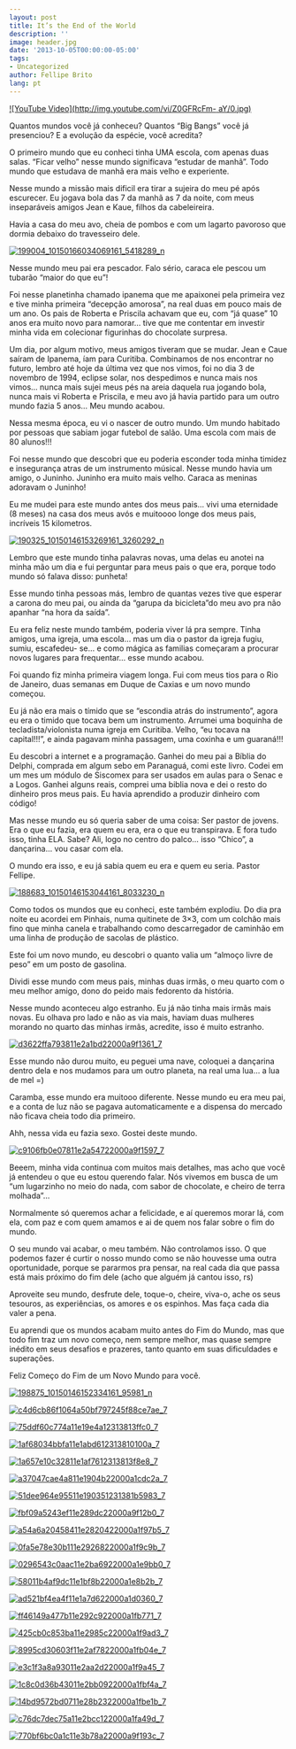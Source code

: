 ```yaml
---
layout: post
title: It’s the End of the World
description: ''
image: header.jpg
date: '2013-10-05T00:00:00-05:00'
tags:
- Uncategorized
author: Fellipe Brito
lang: pt
---
```


[![YouTube Video](http://img.youtube.com/vi/Z0GFRcFm-
aY/0.jpg)](http://www.youtube.com/watch?v=Z0GFRcFm-aY)

Quantos mundos você já conheceu? Quantos “Big Bangs” você já presenciou? E a
evolução da espécie, você acredita?

O primeiro mundo que eu conheci tinha UMA escola, com apenas duas salas.
“Ficar velho” nesse mundo significava “estudar de manhã”. Todo mundo que
estudava de manhã era mais velho e experiente.

Nesse mundo a missão mais dificil era tirar a sujeira do meu pé após
escurecer. Eu jogava bola das 7 da manhã as 7 da noite, com meus inseparáveis
amigos Jean e Kaue, filhos da cabeleireira.

Havia a casa do meu avo, cheia de pombos e com um lagarto pavoroso que dormia
debaixo do travesseiro dele.

[![199004_10150166034069161_5418289_n](/img/posts/2013/10/199004_10150166034069161_5418289_n.jpg)](/img/posts/2013/10/199004_10150166034069161_5418289_n.jpg)

Nesse mundo meu pai era pescador. Falo sério, caraca ele pescou um tubarão
“maior do que eu”!

Foi nesse planetinha chamado ipanema que me apaixonei pela primeira vez e tive
minha primeira “decepção amorosa”, na real duas em pouco mais de um ano. Os
pais de Roberta e Priscila achavam que eu, com “já quase” 10 anos era muito
novo para namorar… tive que me contentar em investir minha vida em colecionar
figurinhas do chocolate surpresa.

Um dia, por algum motivo, meus amigos tiveram que se mudar. Jean e Caue saíram
de Ipanema, íam para Curitiba. Combinamos de nos encontrar no futuro, lembro
até hoje da última vez que nos vimos, foi no dia 3 de novembro de 1994,
eclipse solar, nos despedimos e nunca mais nos vimos… nunca mais sujei meus
pés na areia daquela rua jogando bola, nunca mais vi Roberta e Priscila, e meu
avo já havia partido para um outro mundo fazia 5 anos… Meu mundo acabou.

Nessa mesma época, eu vi o nascer de outro mundo. Um mundo habitado por
pessoas que sabiam jogar futebol de salão. Uma escola com mais de 80 alunos!!!

Foi nesse mundo que descobri que eu poderia esconder toda minha timidez e
insegurança atras de um instrumento músical. Nesse mundo havia um amigo, o
Juninho. Juninho era muito mais velho. Caraca as meninas adoravam o Juninho!

Eu me mudei para este mundo antes dos meus pais… vivi uma eternidade (8 meses)
na casa dos meus avós e muitoooo longe dos meus pais, incríveis 15 kilometros.

[![190325_10150146153269161_3260292_n](/img/posts/2013/10/190325_10150146153269161_3260292_n.jpg)](/img/posts/2013/10/190325_10150146153269161_3260292_n.jpg)

Lembro que este mundo tinha palavras novas, uma delas eu anotei na minha mão
um dia e fui perguntar para meus pais o que era, porque todo mundo só falava
disso: punheta!

Esse mundo tinha pessoas más, lembro de quantas vezes tive que esperar a
carona do meu pai, ou ainda da “garupa da bicicleta”do meu avo pra não apanhar
“na hora da saída”.

Eu era feliz neste mundo também, poderia viver lá pra sempre. Tinha amigos,
uma igreja, uma escola… mas um dia o pastor da igreja fugiu, sumiu, escafedeu-
se… e como mágica as familias começaram a procurar novos lugares para
frequentar… esse mundo acabou.

Foi quando fiz minha primeira viagem longa. Fui com meus tios para o Rio de
Janeiro, duas semanas em Duque de Caxias e um novo mundo começou.

Eu já não era mais o tímido que se “escondia atrás do instrumento”, agora eu
era o timido que tocava bem um instrumento. Arrumei uma boquinha de
tecladista/violonista numa igreja em Curitiba. Velho, “eu tocava na
capital!!!”, e ainda pagavam minha passagem, uma coxinha e um guaraná!!!

Eu descobri a internet e a programação. Ganhei do meu pai a Bíblia do Delphi,
comprada em algum sebo em Paranaguá, comi este livro. Codei em um mes um
módulo de Siscomex para ser usados em aulas para o Senac e a Logos. Ganhei
alguns reais, comprei uma biblia nova e dei o resto do dinheiro pros meus
pais. Eu havia aprendido a produzir dinheiro com código!

Mas nesse mundo eu só queria saber de uma coisa: Ser pastor de jovens. Era o
que eu fazia, era quem eu era, era o que eu transpirava. E fora tudo isso,
tinha ELA. Sabe? Ali, logo no centro do palco… isso “Chico”, a dançarina… vou
casar com ela.

O mundo era isso, e eu já sabia quem eu era e quem eu seria. Pastor Fellipe.

[![188683_10150146153044161_8033230_n](/img/posts/2013/10/188683_10150146153044161_8033230_n.jpg)](/img/posts/2013/10/188683_10150146153044161_8033230_n.jpg)

Como todos os mundos que eu conheci, este também explodiu. Do dia pra noite eu
acordei em Pinhais, numa quitinete de 3×3, com um colchão mais fino que minha
canela e trabalhando como descarregador de caminhão em uma linha de produção
de sacolas de plástico.

Este foi um novo mundo, eu descobri o quanto valia um “almoço livre de peso”
em um posto de gasolina.

Dividi esse mundo com meus pais, minhas duas irmãs, o meu quarto com o meu
melhor amigo, dono do peido mais fedorento da história.

Nesse mundo aconteceu algo estranho. Eu já não tinha mais irmãs mais novas. Eu
olhava pro lado e não as via mais, haviam duas mulheres morando no quarto das
minhas irmãs, acredite, isso é muito estranho.

[![d3622ffa793811e2a1bd22000a9f1361_7](/img/posts/2013/10/d3622ffa793811e2a1bd22000a9f1361_7.jpg)](/img/posts/2013/10/d3622ffa793811e2a1bd22000a9f1361_7.jpg)

Esse mundo não durou muito, eu peguei uma nave, coloquei a dançarina dentro
dela e nos mudamos para um outro planeta, na real uma lua… a lua de mel =)

Caramba, esse mundo era muitooo diferente. Nesse mundo eu era meu pai, e a
conta de luz não se pagava automaticamente e a dispensa do mercado não ficava
cheia todo dia primeiro.

Ahh, nessa vida eu fazia sexo. Gostei deste mundo.

[![c9106fb0e07811e2a54722000a9f1597_7](/img/posts/2013/10/c9106fb0e07811e2a54722000a9f1597_7.jpg)](/img/posts/2013/10/c9106fb0e07811e2a54722000a9f1597_7.jpg)

Beeem, minha vida continua com muitos mais detalhes, mas acho que você já
entendeu o que eu estou querendo falar. Nós vivemos em busca de um “um
lugarzinho no meio do nada, com sabor de chocolate, e cheiro de terra
molhada”…

Normalmente só queremos achar a felicidade, e aí queremos morar lá, com ela,
com paz e com quem amamos e ai de quem nos falar sobre o fim do mundo.

O seu mundo vai acabar, o meu também. Não controlamos isso. O que podemos
fazer é curtir o nosso mundo como se não houvesse uma outra oportunidade,
porque se pararmos pra pensar, na real cada dia que passa está mais próximo do
fim dele (acho que alguém já cantou isso, rs)

Aproveite seu mundo, desfrute dele, toque-o, cheire, viva-o, ache os seus
tesouros, as experiências, os amores e os espinhos. Mas faça cada dia valer a
pena.

Eu aprendi que os mundos acabam muito antes do Fim do Mundo, mas que todo fim
traz um novo começo, nem sempre melhor, mas quase sempre inédito em seus
desafios e prazeres, tanto quanto em suas dificuldades e superações.

Feliz Começo do Fim de um Novo Mundo para você.

[![198875_10150146152334161_95981_n](/img/posts/2013/10/198875_10150146152334161_95981_n.jpg)](/img/posts/2013/10/198875_10150146152334161_95981_n.jpg)

[![c4d6cb86f1064a50bf797245f88ce7ae_7](/img/posts/2013/10/c4d6cb86f1064a50bf797245f88ce7ae_7.jpg)](/img/posts/2013/10/c4d6cb86f1064a50bf797245f88ce7ae_7.jpg)

[![75ddf60c774a11e19e4a12313813ffc0_7](/img/posts/2013/10/75ddf60c774a11e19e4a12313813ffc0_7.jpg)](/img/posts/2013/10/75ddf60c774a11e19e4a12313813ffc0_7.jpg)

[![1af68034bbfa11e1abd612313810100a_7](/img/posts/2013/10/1af68034bbfa11e1abd612313810100a_7.jpg)](/img/posts/2013/10/1af68034bbfa11e1abd612313810100a_7.jpg)

[![1a657e10c32811e1af7612313813f8e8_7](/img/posts/2013/10/1a657e10c32811e1af7612313813f8e8_7.jpg)](/img/posts/2013/10/1a657e10c32811e1af7612313813f8e8_7.jpg)

[![a37047cae4a811e1904b22000a1cdc2a_7](/img/posts/2013/10/a37047cae4a811e1904b22000a1cdc2a_7.jpg)](/img/posts/2013/10/a37047cae4a811e1904b22000a1cdc2a_7.jpg)

[![51dee964e95511e190351231381b5983_7](/img/posts/2013/10/51dee964e95511e190351231381b5983_7.jpg)](/img/posts/2013/10/51dee964e95511e190351231381b5983_7.jpg)

[![fbf09a5243ef11e289dc22000a9f12b0_7](/img/posts/2013/10/fbf09a5243ef11e289dc22000a9f12b0_7.jpg)](/img/posts/2013/10/fbf09a5243ef11e289dc22000a9f12b0_7.jpg)

[![a54a6a20458411e2820422000a1f97b5_7](/img/posts/2013/10/a54a6a20458411e2820422000a1f97b5_7.jpg)](/img/posts/2013/10/a54a6a20458411e2820422000a1f97b5_7.jpg)

[![0fa5e78e30b111e2926822000a1f9c9b_7](/img/posts/2013/10/0fa5e78e30b111e2926822000a1f9c9b_7.jpg)](/img/posts/2013/10/0fa5e78e30b111e2926822000a1f9c9b_7.jpg)

[![0296543c0aac11e2ba6922000a1e9bb0_7](/img/posts/2013/10/0296543c0aac11e2ba6922000a1e9bb0_7.jpg)](/img/posts/2013/10/0296543c0aac11e2ba6922000a1e9bb0_7.jpg)

[![58011b4af9dc11e1bf8b22000a1e8b2b_7](/img/posts/2013/10/58011b4af9dc11e1bf8b22000a1e8b2b_7.jpg)](/img/posts/2013/10/58011b4af9dc11e1bf8b22000a1e8b2b_7.jpg)

[![ad521bf4ea4f11e1a7d622000a1d0360_7](/img/posts/2013/10/ad521bf4ea4f11e1a7d622000a1d0360_7.jpg)](/img/posts/2013/10/ad521bf4ea4f11e1a7d622000a1d0360_7.jpg)

[![ff46149a477b11e292c922000a1fb771_7](/img/posts/2013/10/ff46149a477b11e292c922000a1fb771_7.jpg)](/img/posts/2013/10/ff46149a477b11e292c922000a1fb771_7.jpg)

[![425cb0c853ba11e2985c22000a1f9ad3_7](/img/posts/2013/10/425cb0c853ba11e2985c22000a1f9ad3_7.jpg)](/img/posts/2013/10/425cb0c853ba11e2985c22000a1f9ad3_7.jpg)

[![8995cd30603f11e2af7822000a1fb04e_7](/img/posts/2013/10/8995cd30603f11e2af7822000a1fb04e_7.jpg)](/img/posts/2013/10/8995cd30603f11e2af7822000a1fb04e_7.jpg)

[![e3c1f3a8a93011e2aa2d22000a1f9a45_7](/img/posts/2013/10/e3c1f3a8a93011e2aa2d22000a1f9a45_7.jpg)](/img/posts/2013/10/e3c1f3a8a93011e2aa2d22000a1f9a45_7.jpg)

[![1c8c0d36b43011e2bb0922000a1fbf4a_7](/img/posts/2013/10/1c8c0d36b43011e2bb0922000a1fbf4a_7.jpg)](/img/posts/2013/10/1c8c0d36b43011e2bb0922000a1fbf4a_7.jpg)

[![14bd9572bd0711e28b2322000a1fbe1b_7](/img/posts/2013/10/14bd9572bd0711e28b2322000a1fbe1b_7.jpg)](/img/posts/2013/10/14bd9572bd0711e28b2322000a1fbe1b_7.jpg)

[![c76dc7dec75a11e2bcc122000a1fa49d_7](/img/posts/2013/10/c76dc7dec75a11e2bcc122000a1fa49d_7.jpg)](/img/posts/2013/10/c76dc7dec75a11e2bcc122000a1fa49d_7.jpg)

[![770bf6bc0a1c11e3b78a22000a9f193c_7](/img/posts/2013/10/770bf6bc0a1c11e3b78a22000a9f193c_7.jpg)](/img/posts/2013/10/770bf6bc0a1c11e3b78a22000a9f193c_7.jpg)

